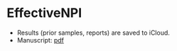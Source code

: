 # EffectiveNPI

- Results (prior samples, reports) are saved to iCloud.
- Manuscript: [pdf](https://github.com/yoavram-lab/EffectiveNPI/raw/master/ms/ms.pdf)
